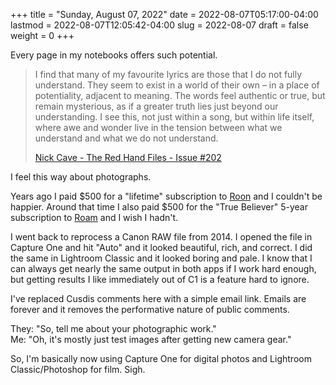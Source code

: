 +++
title = "Sunday, August 07, 2022"
date = 2022-08-07T05:17:00-04:00
lastmod = 2022-08-07T12:05:42-04:00
slug = 2022-08-07
draft = false
weight = 0
+++

Every page in my notebooks offers such potential.

> I find that many of my favourite lyrics are those that I do not fully understand. They seem to exist in a world of their own – in a place of potentiality, adjacent to meaning. The words feel authentic or true, but remain mysterious, as if a greater truth lies just beyond our understanding. I see this, not just within a song, but within life itself, where awe and wonder live in the tension between what we understand and what we do not understand.
>
> [Nick Cave - The Red Hand Files - Issue #202](https://www.theredhandfiles.com/my-favourite-lyrics/)

I feel this way about photographs.

Years ago I paid $500 for a "lifetime" subscription to [Roon](https://roonlabs.com) and I couldn't be happier. Around that time I also paid $500 for the "True Believer" 5-year subscription to [Roam](https://roamresearch.com) and I wish I hadn't.

I went back to reprocess a Canon RAW file from 2014. I opened the file in Capture One and hit "Auto" and it looked beautiful, rich, and correct. I did the same in Lightroom Classic and it looked boring and pale. I know that I can always get nearly the same output in both apps if I work hard enough, but getting results I like immediately out of C1 is a feature hard to ignore.

I've replaced Cusdis comments here with a simple email link. Emails are forever and it removes the performative nature of public comments.

They: "So, tell me about your photographic work." <br />
Me: "Oh, it's mostly just test images after getting new camera gear."

So, I'm basically now using Capture One for digital photos and Lightroom Classic/Photoshop for film. Sigh.

[//]: # "Exported with love from a post written in Org mode"
[//]: # "- https://github.com/kaushalmodi/ox-hugo"

